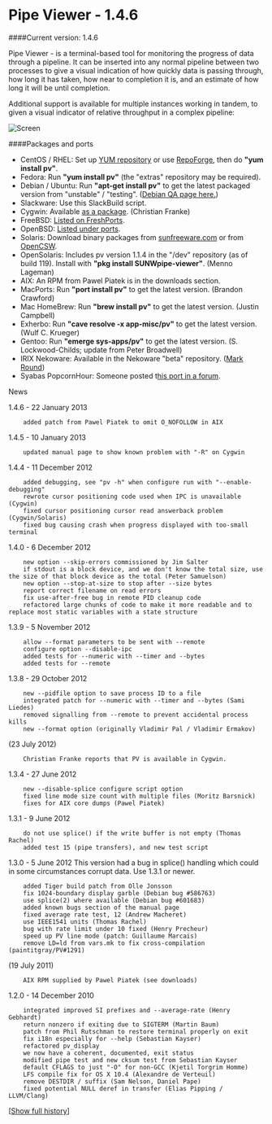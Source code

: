# Pipe Viewer - 1.4.6
####Current version: 1.4.6

Pipe Viewer - is a terminal-based tool for monitoring the progress of data through a pipeline. It can be inserted into any normal pipeline between two processes to give a visual indication of how quickly data is passing through, how long it has taken, how near to completion it is, and an estimate of how long it will be until completion.

Additional support is available for multiple instances working in tandem, to given a visual indicator of relative throughput in a complex pipeline: 

![Screen](http://www.ivarch.com/programs/images/pv.png)

####Packages and ports

* CentOS / RHEL:  Set up [YUM repository](http://www.ivarch.com/programs/yum.shtml) or use [RepoForge](http://repoforge.org/), then do **"yum install pv"**.
* Fedora:	Run **"yum install pv"** (the "extras" repository may be required).
* Debian / Ubuntu:	Run **"apt-get install pv"** to get the latest packaged version from "unstable" / "testing". ([Debian QA page here.](http://packages.qa.debian.org/p/pv.html))
* Slackware:	Use this SlackBuild script.
* Cygwin:	Available [as a package](http://slackbuilds.org/repository/13.1/system/pv/). (Christian Franke)
* FreeBSD:	[Listed on FreshPorts](http://www.freshports.org/sysutils/pv).
* OpenBSD:	[Listed under ports](http://www.openbsd.org/cgi-bin/cvsweb/ports/sysutils/pv/).
* Solaris:	Download binary packages from [sunfreeware.com](http://www.sunfreeware.com/introduction.html) or from [OpenCSW](http://www.opencsw.org/packages/pv/).
* OpenSolaris:	Includes pv version 1.1.4 in the "/dev" repository (as of build 119). Install with **"pkg install SUNWpipe-viewer"**. (Menno Lageman)
* AIX:	An RPM from Pawel Piatek is in the downloads section.
* MacPorts:	Run **"port install pv"** to get the latest version. (Brandon Crawford)
* Mac HomeBrew:	Run **"brew install pv"** to get the latest version. (Justin Campbell)
* Exherbo:	Run **"cave resolve -x app-misc/pv"** to get the latest version. (Wulf C. Krueger)
* Gentoo:	Run **"emerge sys-apps/pv"** to get the latest version. (S. Lockwood-Childs; update from Peter Broadwell)
* IRIX Nekoware:	Available in the Nekoware "beta" repository. ([Mark Round](http://www.markround.com/))
* Syabas PopcornHour:	Someone posted t[his port in a forum](http://www.networkedmediatank.com/showthread.php?tid=7192&page=5).

News


1.4.6 - 22 January 2013

        added patch from Pawel Piatek to omit O_NOFOLLOW in AIX

1.4.5 - 10 January 2013

        updated manual page to show known problem with "-R" on Cygwin

1.4.4 - 11 December 2012

        added debugging, see "pv -h" when configure run with "--enable-debugging"
        rewrote cursor positioning code used when IPC is unavailable (Cygwin)
        fixed cursor positioning cursor read answerback problem (Cygwin/Solaris)
        fixed bug causing crash when progress displayed with too-small terminal

1.4.0 - 6 December 2012

        new option --skip-errors commissioned by Jim Salter
        if stdout is a block device, and we don't know the total size, use the size of that block device as the total (Peter Samuelson)
        new option --stop-at-size to stop after --size bytes
        report correct filename on read errors
        fix use-after-free bug in remote PID cleanup code
        refactored large chunks of code to make it more readable and to replace most static variables with a state structure

1.3.9 - 5 November 2012

        allow --format parameters to be sent with --remote
        configure option --disable-ipc
        added tests for --numeric with --timer and --bytes
        added tests for --remote

1.3.8 - 29 October 2012

        new --pidfile option to save process ID to a file
        integrated patch for --numeric with --timer and --bytes (Sami Liedes)
        removed signalling from --remote to prevent accidental process kills
        new --format option (originally Vladimir Pal / Vladimir Ermakov)

(23 July 2012)

        Christian Franke reports that PV is available in Cygwin.

1.3.4 - 27 June 2012

        new --disable-splice configure script option
        fixed line mode size count with multiple files (Moritz Barsnick)
        fixes for AIX core dumps (Pawel Piatek)

1.3.1 - 9 June 2012

        do not use splice() if the write buffer is not empty (Thomas Rachel)
        added test 15 (pipe transfers), and new test script

1.3.0 - 5 June 2012
    This version had a bug in splice() handling which could in some circumstances corrupt data. Use 1.3.1 or newer.

        added Tiger build patch from Olle Jonsson
        fix 1024-boundary display garble (Debian bug #586763)
        use splice(2) where available (Debian bug #601683)
        added known bugs section of the manual page
        fixed average rate test, 12 (Andrew Macheret)
        use IEEE1541 units (Thomas Rachel)
        bug with rate limit under 10 fixed (Henry Precheur)
        speed up PV line mode (patch: Guillaume Marcais)
        remove LD=ld from vars.mk to fix cross-compilation (paintitgray/PV#1291)

(19 July 2011)

        AIX RPM supplied by Pawel Piatek (see downloads)

1.2.0 - 14 December 2010

        integrated improved SI prefixes and --average-rate (Henry Gebhardt)
        return nonzero if exiting due to SIGTERM (Martin Baum)
        patch from Phil Rutschman to restore terminal properly on exit
        fix i18n especially for --help (Sebastian Kayser)
        refactored pv_display
        we now have a coherent, documented, exit status
        modified pipe test and new cksum test from Sebastian Kayser
        default CFLAGS to just "-O" for non-GCC (Kjetil Torgrim Homme)
        LFS compile fix for OS X 10.4 (Alexandre de Verteuil)
        remove DESTDIR / suffix (Sam Nelson, Daniel Pape)
        fixed potential NULL deref in transfer (Elias Pipping / LLVM/Clang)

[[Show full history](http://www.ivarch.com/programs/pv.shtml?old#news)]